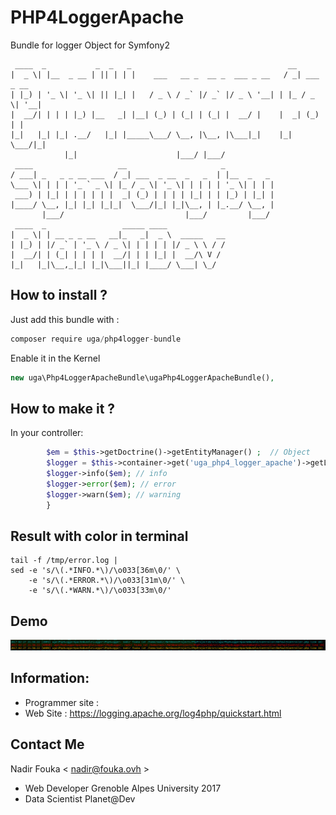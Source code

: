 # PHP4LoggerApache
Bundle for logger Object for Symfony2 
```shell
 ____  _           _  _   _                                   __            
|  _ \| |__  _ __ | || | | |    ___   __ _  __ _  ___ _ __   / _| ___  _ __ 
| |_) | '_ \| '_ \| || |_| |   / _ \ / _` |/ _` |/ _ \ '__| | |_ / _ \| '__|
|  __/| | | | |_) |__   _| |__| (_) | (_| | (_| |  __/ |    |  _| (_) | |   
|_|   |_| |_| .__/   |_| |_____\___/ \__, |\__, |\___|_|    |_|  \___/|_|   
            |_|                      |___/ |___/                            
 ____                   __                     _           
/ ___| _   _ _ __ ___  / _| ___  _ __  _   _  | |__  _   _ 
\___ \| | | | '_ ` _ \| |_ / _ \| '_ \| | | | | '_ \| | | |
 ___) | |_| | | | | | |  _| (_) | | | | |_| | | |_) | |_| |
|____/ \__, |_| |_| |_|_|  \___/|_| |_|\__, | |_.__/ \__, |
       |___/                           |___/         |___/ 
 ____  _                 _____ ____             
|  _ \| | __ _ _ __   __|_   _|  _ \  _____   __
| |_) | |/ _` | '_ \ / _ \| | | | | |/ _ \ \ / /
|  __/| | (_| | | | |  __/| | | |_| |  __/\ V / 
|_|   |_|\__,_|_| |_|\___||_| |____/ \___| \_/  
```


How to install ?
----------------

Just add this bundle with  : 

```js
composer require uga/php4logger-bundle
```
Enable it in the Kernel

```php
new uga\Php4LoggerApacheBundle\ugaPhp4LoggerApacheBundle(),
```

How to make it  ?
------------

In your controller:
```php
        $em = $this->getDoctrine()->getEntityManager() ;  // Object 
        $logger = $this->container->get('uga_php4_logger_apache')->getLogger() ; 
        $logger->info($em); // info
        $logger->error($em); // error
        $logger->warn($em); // warning
        }

```

Result with color in terminal 
-------------------------
```shell
tail -f /tmp/error.log |
sed -e 's/\(.*INFO.*\)/\o033[36m\0/' \
    -e 's/\(.*ERROR.*\)/\o033[31m\0/' \
    -e 's/\(.*WARN.*\)/\o033[33m\0/'

```

Demo 
----
<img src="https://github.com/nfouka/PHP4LoggerApache/blob/master/demo.png?raw=true" />


Information:
------------

* Programmer site : 
* Web Site  : https://logging.apache.org/log4php/quickstart.html


Contact Me
----------
Nadir Fouka < nadir@fouka.ovh > 
* Web Developer Grenoble Alpes University 2017
* Data Scientist Planet@Dev
